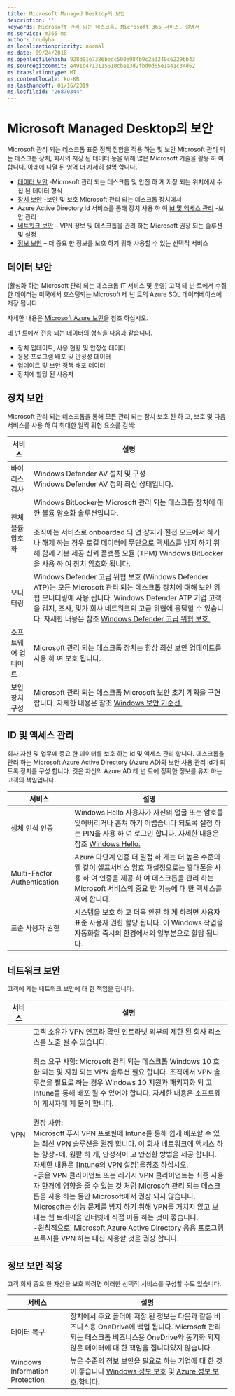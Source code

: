 ```yaml
---
title: Microsoft Managed Desktop의 보안
description: ''
keywords: Microsoft 관리 되는 데스크톱, Microsoft 365 서비스, 설명서
ms.service: m365-md
author: trudyha
ms.localizationpriority: normal
ms.date: 09/24/2018
ms.openlocfilehash: 928d01e7386bedc500e984b9c2a3240c6229bb43
ms.sourcegitcommit: e491c4713115610cbe13d2fbd0d65e1a41c34d62
ms.translationtype: MT
ms.contentlocale: ko-KR
ms.lasthandoff: 01/16/2019
ms.locfileid: "26870344"
---
```

# <a name="security-in-microsoft-managed-desktop"></a>Microsoft Managed Desktop의 보안

<!--Security, also Onboarding doc: data handling/store, privileged account access -->

Microsoft 관리 되는 데스크톱 표준 정책 집합을 적용 하는 및 보안 Microsoft 관리 되는 데스크톱 장치, 회사의 저장 된 데이터 등을 위해 많은 Microsoft 기술을 활용 하 여 합니다. 아래에 나열 된 영역 더 자세히 설명 합니다.  

- [데이터 보안](#data-security) -Microsoft 관리 되는 데스크톱 및 안전 하 게 저장 되는 위치에서 수집 된 데이터 형식
- [장치 보안](#device-security) -보안 및 보호 Microsoft 관리 되는 데스크톱 장치에서
- Azure Active Directory id 서비스를 통해 장치 사용 하 여 [id 및 액세스 관리](#identity-and-access-management) -보안 관리
- [네트워크 보안](#network-security) – VPN 정보 및 데스크톱을 관리 하는 Microsoft 권장 되는 솔루션 및 설정
- [정보 보안](#information-security) – 더 중요 한 정보를 보호 하기 위해 사용할 수 있는 선택적 서비스 

## <a name="data-security"></a>데이터 보안

(활성화 하는 Microsoft 관리 되는 데스크톱 IT 서비스 및 운영) 고객 테 넌 트에서 수집한 데이터는 미국에서 호스팅되는 Microsoft 테 넌 트의 Azure SQL 데이터베이스에 저장 됩니다.

자세한 내용은 [Microsoft Azure 보안](https://docs.microsoft.com/azure/security/azure-database-security-overview)을 참조 하십시오.

테 넌 트에서 전송 되는 데이터의 형식을 다음과 같습니다.

- 장치 업데이트, 사용 현황 및 안정성 데이터
- 응용 프로그램 배포 및 안정성 데이터
- 업데이트 및 보안 정책 배포 데이터
- 장치에 할당 된 사용자



## <a name="device-security"></a>장치 보안

Microsoft 관리 되는 데스크톱을 통해 모든 관리 되는 장치 보호 된 하 고, 보호 및 다음 서비스를 사용 하 여 최대한 일찍 위협 요소를 검색:

서비스 | 설명
--- | ---
바이러스 검사 | Windows Defender AV 설치 및 구성<br>Windows Defender AV 정의 최신 상태입니다.
전체 볼륨 암호화 |    Windows BitLocker는 Microsoft 관리 되는 데스크톱 장치에 대 한 볼륨 암호화 솔루션입니다.<br><br>조직에는 서비스로 onboarded 되 면 장치가 절전 모드에서 하거나 해제 하는 경우 로컬 데이터에 무단으로 액세스를 방지 하기 위해 함께 기본 제공 신뢰 플랫폼 모듈 (TPM) Windows BitLocker을 사용 하 여 장치 암호화 됩니다. 
모니터링 |    Windows Defender 고급 위협 보호 (Windows Defender ATP)는 모든 Microsoft 관리 되는 데스크톱 장치에 대해 보안 위협 모니터링에 사용 됩니다. Windows Defender ATP 기업 고객을 감지, 조사, 및가 회사 네트워크의 고급 위협에 응답할 수 있습니다. 자세한 내용은 참조 [Windows Defender 고급 위협 보호.](https://docs.microsoft.com/windows/threat-protection/windows-defender-atp/windows-defender-advanced-threat-protection) 
소프트웨어 업데이트 |  Microsoft 관리 되는 데스크톱 장치는 항상 최신 보안 업데이트를 사용 하 여 보호 됩니다.
보안 장치 구성 |   Microsoft 관리 되는 데스크톱 Microsoft 보안 초기 계획을 구현합니다. 자세한 내용은 참조 [Windows 보안 기준선.](https://docs.microsoft.com/windows/security/threat-protection/windows-security-baselines)



## <a name="identity-and-access-management"></a>ID 및 액세스 관리

회사 자산 및 업무에 중요 한 데이터를 보호 하는 id 및 액세스 관리 합니다. 데스크톱을 관리 하는 Microsoft Azure Active Directory (Azure AD)와 보안 사용 관리 id가 되도록 장치를 구성 합니다. 것은 자신의 Azure AD 테 넌 트에 정확한 정보를 유지 하는 고객의 책임입니다. 

서비스 | 설명
--- | ---
생체 인식 인증 |  Windows Hello 사용자가 자신의 얼굴 또는 암호를 잊어버리거나 훔쳐 하기 어렵습니다 되도록 설정 하는 PIN을 사용 하 여 로그인 합니다. 자세한 내용은 참조 [Windows Hello.](https://docs.microsoft.com/windows-hardware/design/device-experiences/windows-hello)
Multi-Factor Authentication | Azure 다단계 인증 더 밀접 하 게는 더 높은 수준의 웰 같이 셀프서비스 암호 재설정으로는 휴대폰을 사용 하 여 인증을 제공 하 여 데스크톱을 관리 하는 Microsoft 서비스의 중요 한 기능에 대 한 액세스를 제어 합니다. 
표준 사용자 권한 |  시스템을 보호 하 고 더욱 안전 하 게 하려면 사용자 표준 사용자 권한 할당 됩니다. 이 Windows 작업을 자동화할 즉시의 환경에서의 일부분으로 할당 됩니다.



## <a name="network-security"></a>네트워크 보안

고객에 게는 네트워크 보안에 대 한 책임을 집니다. 

서비스 | 설명
--- | ---
VPN | 고객 소유가 VPN 인프라 확인 인트라넷 외부의 제한 된 회사 리소스를 노출 될 수 있습니다.<br><br>최소 요구 사항: Microsoft 관리 되는 데스크톱 Windows 10 호환 되는 및 지원 되는 VPN 솔루션 필요 합니다. 조직에서 VPN 솔루션을 필요로 하는 경우 Windows 10 지원과 패키지화 되 고 Intune를 통해 배포 될 수 있어야 합니다. 자세한 내용은 소프트웨어 게시자에 게 문의 합니다.<br><br>권장 사항:<br>Microsoft 푸시 VPN 프로필에 Intune를 통해 쉽게 배포할 수 있는 최신 VPN 솔루션을 권장 합니다. 이 회사 네트워크에 액세스 하는 항상-에, 원활 하 게, 안정적이 고 안전한 방법을 제공 합니다. 자세한 내용은 [[Intune의 VPN 설정]을](https://docs.microsoft.com/intune/vpn-settings-configure)참조 하십시오.<br>-굵은 VPN 클라이언트 또는 레거시 VPN 클라이언트는 최종 사용자 환경에 영향을 줄 수 있는 것 처럼 Microsoft 관리 되는 데스크톱을 사용 하는 동안 Microsoft에서 권장 되지 않습니다.<br>Microsoft는 성능 문제를 방지 하기 위해 VPN을 거치지 않고 보내는 웹 트래픽을 인터넷에 직접 이동 하는 것이 좋습니다.<br>-원칙적으로, Microsoft Azure Active Directory 응용 프로그램 프록시를 VPN 하는 대신 사용할 것을 권장 합니다.


## <a name="information-security"></a>정보 보안 적용

고객 회사 중요 한 자산을 보호 하려면 이러한 선택적 서비스를 구성할 수도 있습니다. 

서비스 | 설명
--- | ---
데이터 복구  | 장치에서 주요 폴더에 저장 된 정보는 다음과 같은 비즈니스용 OneDrive에 백업 됩니다. Microsoft 관리 되는 데스크톱 비즈니스용 OneDrive와 동기화 되지 않은 데이터에 대 한 책임을 집니다있지 않습니다. 
Windows Information Protection |    높은 수준의 정보 보안을 필요로 하는 기업에 대 한 것이 좋습니다 [Windows 정보 보호](https://docs.microsoft.com/windows/threat-protection/windows-information-protection/protect-enterprise-data-using-wip) 및 [Azure 정보 보호.](https://www.microsoft.com/cloud-platform/azure-information-protection)합니다. 

